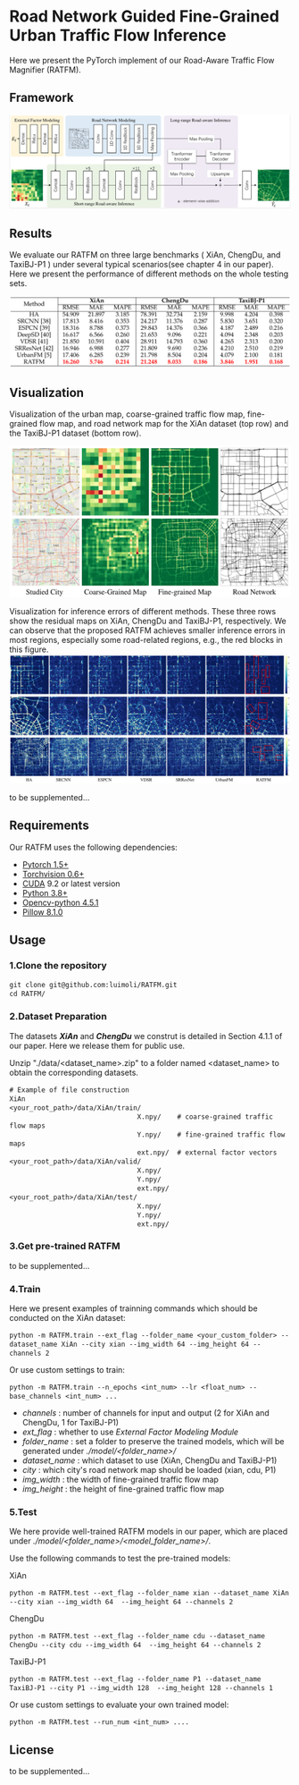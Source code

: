 # Road Network Guided Fine-Grained Urban Traffic Flow Inference
<!-- This work focus on how to accurately generate fine-grained data from coarse-grained data collected with a small number of traffic sensors, which is termed fine-grained urban traffic flow inference.
we propose a novel Road-Aware Traffic Flow Magnifier (RATFM), which fully exploits the prior knowledge of road network to learn the distribution patterns of fine-grained traffic flow. -->
Here we present the PyTorch implement of our Road-Aware Traffic Flow Magnifier (RATFM).
## Framework
<!-- ![](img/framework.png) -->
![](imgs/RATFM_network.png)

## Results
We evaluate our RATFM on three large benchmarks ( XiAn, ChengDu, and TaxiBJ-P1 ) under several typical scenarios(see chapter 4 in our paper).
Here we present the performance of different methods on the whole testing sets.

![](imgs/performance_comparision.png)

## Visualization
Visualization of the urban map, coarse-grained traffic flow map, fine-grained flow map, and road network map for the XiAn dataset (top row) and the TaxiBJ-P1 dataset (bottom row).

![](imgs/visualization_example.png)


Visualization for inference errors of different methods. These three rows show the residual maps on XiAn, ChengDu and TaxiBJ-P1,
respectively. We can observe that the proposed RATFM achieves smaller inference errors in most regions, especially some road-related regions,
e.g., the red blocks in this figure.
![](imgs/inference_errors.png)

to be supplemented...

## Requirements
Our RATFM uses the following dependencies: 

* [Pytorch 1.5+](https://pytorch.org/get-started/locally/)
* [Torchvision 0.6+](https://pytorch.org/get-started/locally/)
* [CUDA](https://developer.nvidia.com/cuda-downloads) 9.2 or latest version
* [Python 3.8+](https://www.python.org/downloads/)
* [Opencv-python 4.5.1](https://pypi.org/project/opencv-python/)
* [Pillow 8.1.0](https://pypi.org/project/Pillow/)

## Usage

###  1.Clone the repository
```
git clone git@github.com:luimoli/RATFM.git
cd RATFM/
```

### 2.Dataset Preparation
The datasets ***XiAn*** and ***ChengDu*** we construt is detailed in Section 4.1.1 of our paper. Here we release them for public use. 

Unzip "./data/<dataset_name>.zip" to a folder named <dataset_name> to obtain the corresponding datasets. 

<!-- For example, the path of training input need to be "./data/P1/train/X.npy". -->
```
# Example of file construction 
XiAn
<your_root_path>/data/XiAn/train/
                                X.npy/    # coarse-grained traffic flow maps
                                Y.npy/    # fine-grained traffic flow maps
                                ext.npy/  # external factor vectors
<your_root_path>/data/XiAn/valid/
                                X.npy/    
                                Y.npy/    
                                ext.npy/  
<your_root_path>/data/XiAn/test/
                                X.npy/    
                                Y.npy/    
                                ext.npy/  
```

### 3.Get pre-trained RATFM
to be supplemented...


### 4.Train

Here we present examples of trainning commands which should be conducted on the XiAn dataset:

<!-- Train full RATFM: -->
```
python -m RATFM.train --ext_flag --folder_name <your_custom_folder> --dataset_name XiAn --city xian --img_width 64 --img_height 64 --channels 2
```
<!-- Train RATFM without *External Factor Modeling Module*:
```
python -m RATFM.train --folder_name <your_custom_folder> --dataset_name XiAn --city xian --img_width 64 --img_height 64 --channels 2
``` -->
Or use custom settings to train:
```
python -m RATFM.train --n_epochs <int_num> --lr <float_num> --base_channels <int_num> ...
```
<!-- Several important input arguments: -->
- *channels* : number of channels for input and output (2 for XiAn and ChengDu, 1 for TaxiBJ-P1)
- *ext_flag* : whether to use *External Factor Modeling Module*
- *folder_name* : set a folder to preserve the trained models, which will be generated under *./model/<folder_name>/*
- *dataset_name* : which dataset to use (XiAn, ChengDu and TaxiBJ-P1)
- *city* : which city's road network map should be loaded (xian, cdu, P1)
- *img_width* : the width of fine-grained traffic flow map
- *img_height* : the height of fine-grained traffic flow map
<!-- - ... -->



<!-- to be supplemented... -->

### 5.Test
We here provide well-trained RATFM models in our paper, which are placed under *./model/<folder_name>/<model_folder_name>/*.

Use the following commands to test the pre-trained models:

XiAn
```
python -m RATFM.test --ext_flag --folder_name xian --dataset_name XiAn --city xian --img_width 64  --img_height 64 --channels 2
```

ChengDu
```
python -m RATFM.test --ext_flag --folder_name cdu --dataset_name ChengDu --city cdu --img_width 64  --img_height 64 --channels 2
```

TaxiBJ-P1
```
python -m RATFM.test --ext_flag --folder_name P1 --dataset_name TaxiBJ-P1 --city P1 --img_width 128  --img_height 128 --channels 1
```

Or use custom settings to evaluate your own trained model:
```
python -m RATFM.test --run_num <int_num> ....
```




## License
to be supplemented...

